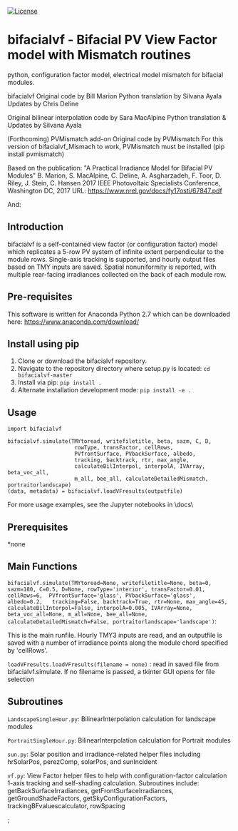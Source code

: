 [![License](https://img.shields.io/badge/License-BSD%203--Clause-blue.svg)](https://opensource.org/licenses/BSD-3-Clause)

# bifacialvf - Bifacial PV View Factor model with Mismatch routines
python, configuration factor model, electrical model mismatch for bifacial modules.

bifacialvf
Original code by Bill Marion
Python translation by Silvana Ayala
Updates by Chris Deline

Original bilinear interpolation code by Sara MacAlpine
Python translation & Updates by Silvana Ayala

(Forthcoming) PVMismatch add-on
Original code by PVMismatch
For this version of bifacialvf_Mismach to work, PVMismatch must be installed (pip install pvmismatch)

Based on the publication: "A Practical Irradiance Model for Bifacial PV Modules"
B. Marion, S. MacAlpine, C. Deline, A. Asgharzadeh, F. Toor, D. Riley, J. Stein, C. Hansen
2017 IEEE Photovoltaic Specialists Conference, Washington DC, 2017
URL: https://www.nrel.gov/docs/fy17osti/67847.pdf

And:


## Introduction

bifacialvf is a self-contained view factor (or configuration factor)
model which replicates a 5-row PV system of infinite extent perpendicular to the module rows. 
Single-axis tracking is supported, and hourly output files based on TMY inputs 
are saved.  Spatial nonuniformity is reported, with multiple rear-facing irradiances collected
on the back of each module row.

## Pre-requisites
This software is written for Anaconda Python 2.7 which can be downloaded here: https://www.anaconda.com/download/

## Install using pip

1. Clone or download the bifacialvf repository.
2. Navigate to the repository directory where setup.py is located: `cd bifacialvf-master`
3. Install via pip: `pip install .`
4. Alternate installation development mode: `pip install -e .`

## Usage

```
import bifacialvf

bifacialvf.simulate(TMYtoread, writefiletitle, beta, sazm, C, D, 
                     rowType, transFactor, cellRows, 
                     PVfrontSurface, PVbackSurface, albedo, 
                     tracking, backtrack, rtr, max_angle,
                     calculateBilInterpol, interpolA, IVArray, beta_voc_all,
                     m_all, bee_all, calculateDetailedMismatch, portraitorlandscape)
(data, metadata) = bifacialvf.loadVFresults(outputfile)
```
For more usage examples, see the Jupyter notebooks in \docs\

## Prerequisites

*none


## Main Functions
`bifacialvf.simulate(TMYtoread=None, writefiletitle=None, beta=0, sazm=180, C=0.5, D=None,
             rowType='interior', transFactor=0.01, cellRows=6, 
             PVfrontSurface='glass', PVbackSurface='glass', albedo=0.2,  
             tracking=False, backtrack=True, rtr=None, max_angle=45,
             calculateBilInterpol=False, interpolA=0.005, IVArray=None, beta_voc_all=None,
             m_all=None, bee_all=None, calculateDetailedMismatch=False, portraitorlandscape='landscape')`:  

This is the main runfile.  Hourly TMY3 inputs are read, and an outputfile is saved with
a number of irradiance points along the module chord specified by 'cellRows'.


`loadVFresults.loadVFresults(filename = none)` : 
read in saved file from bifacialvf.simulate.  If no filename is passed, a tkinter GUI opens for file selection

## Subroutines

`LandscapeSingleHour.py`: 
BilinearInterpolation calculation for landscape modules

`PortraitSingleHour.py`: 
BilinearInterpolation calculation for Portrait modules 

`sun.py`: 
Solar position and irradiance-related helper files including
hrSolarPos, perezComp, solarPos, and sunIncident

`vf.py`:
View Factor helper files to help with configuration-factor calculation
1-axis tracking and self-shading calculation.
Subroutines include:
getBackSurfaceIrradiances, getFrontSurfaceIrradiances, getGroundShadeFactors,
getSkyConfigurationFactors, trackingBFvaluescalculator, rowSpacing

;
